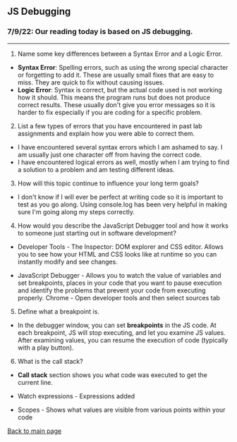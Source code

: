 ## JS Debugging

### 7/9/22: Our reading today is based on JS debugging. 
---

1. Name some key differences between a Syntax Error and a Logic Error.
-   **Syntax Error**: Spelling errors, such as using the wrong special character or forgetting to add it. These are usually small fixes that are easy to miss. They are quick to fix without causing issues.
- **Logic Error**: Syntax is correct, but the actual code used is not working how it should. This means the program runs but does not produce correct results. These usually don't give you error messages so it is harder to fix especially if you are coding for a specific problem.

2. List a few types of errors that you have encountered in past lab assignments and explain how you were able to correct them.
-   I have encountered several syntax errors which I am ashamed to say. I am usually just one character off from having the correct code.
-   I have encountered logical errors as well, mostly when I am trying to find a solution to a problem and am testing different ideas.

3. How will this topic continue to influence your long term goals?
-   I don't know if I will ever be perfect at writing code so it is important to test as you go along. Using console.log has been very helpful in making sure I'm going along my steps correctly. 

4. How would you describe the JavaScript Debugger tool and how it works to someone just starting out in software development?
-   Developer Tools - The Inspector: DOM explorer and CSS editor. Allows you to see how your HTML and CSS looks like at runtime so you can instantly modify and see changes. 

-   JavaScript Debugger - Allows you to watch the value of variables and set breakpoints, places in your code that you want to pause execution and identify the problems that prevent your code from executing properly. 
Chrome - Open developer tools and then select sources tab

5. Define what a breakpoint is.
-   In the debugger window, you can set **breakpoints** in the JS code. At each breakpoint, JS will stop executing, and let you examine JS values. After examining values, you can resume the execution of code (typically with a play button).

6. What is the call stack?
-   **Call stack** section shows you what code was executed to get the current line. 

-   Watch expressions - Expressions added
-   Scopes - Shows what values are visible from various points within your code


[Back to main page](README.md)